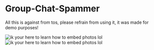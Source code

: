 # Group-Chat-Spammer

All this is against from tos, please refrain from using it, it was made for demo purposes!


![ik your here to learn how to embed photos lol](https://i.imgur.com/61ipVpN.png)
![ik your here to learn how to embed photos lol](https://i.imgur.com/zqAGWrn.png)

